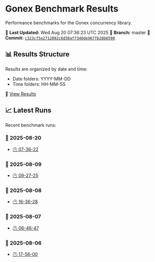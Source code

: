# Gonex Benchmark Results

Performance benchmarks for the Gonex concurrency library.

📅 **Last Updated:** Wed Aug 20 07:36:23 UTC 2025
🌟 **Branch:** master
🔗 **Commit:** [`c323cf5e2712092c8d58aff340de967f628b0598`](https://github.com/thutasann/gonex/commit/c323cf5e2712092c8d58aff340de967f628b0598)

## 📊 Results Structure

Results are organized by date and time:
- Date folders: YYYY-MM-DD
- Time folders: HH-MM-SS

📁 [View Results](./results/)

## 📈 Latest Runs

Recent benchmark runs:

### 📅 2025-08-20
- [🕐 07-36-22](./results/2025-08-20/07-36-22/)

### 📅 2025-08-09
- [🕐 09-27-25](./results/2025-08-09/09-27-25/)

### 📅 2025-08-08
- [🕐 16-36-28](./results/2025-08-08/16-36-28/)

### 📅 2025-08-07
- [🕐 06-46-47](./results/2025-08-07/06-46-47/)

### 📅 2025-08-06
- [🕐 17-56-00](./results/2025-08-06/17-56-00/)

